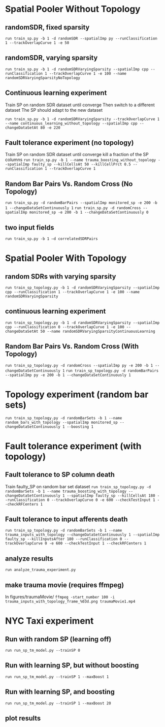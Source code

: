 # Spatial Pooler Without Topology
## randomSDR, fixed sparsity
`run train_sp.py -b 1 -d randomSDR --spatialImp py --runClassification 1 --trackOverlapCurve 1 -e 50`

## randomSDR, varying sparsity
`run train_sp.py -b 1 -d randomSDRVaryingSparsity --spatialImp cpp --runClassification 1 --trackOverlapCurve 1 -e 100 --name randomSDRVaryingSparsityNoTopology`
 
## Continuous learning experiment
Train SP on random SDR dataset until converge
Then switch to a different dataset
The SP should adapt to the new dataset

`run train_sp.py -b 1 -d randomSDRVaryingSparsity --trackOverlapCurve 1 --name continuous_learning_without_topology --spatialImp cpp --changeDataSetAt 80 -e 220` 

## Fault tolerance experiment (no topology)
Train SP on random SDR dataset until converge
kill a fraction of the SP columns
`run train_sp.py -b 1 --name trauma_boosting_without_topology --spatialImp faulty_sp --killCellsAt 50 --killCellPrct 0.5 --runClassification 1 --trackOverlapCurve 1`

## Random Bar Pairs Vs. Random Cross (No Topology)
`run train_sp.py -d randomBarPairs --spatialImp monitored_sp -e 200 -b 1 --changeDataSetContinuously 1`
`run train_sp.py -d randomCross --spatialImp monitored_sp -e 200 -b 1 --changeDataSetContinuously 0`

## two input fields
`run train_sp.py -b 1 –d correlatedSDRPairs`

# Spatial Pooler With Topology

## random SDRs with varying sparsity
`run train_sp_topology.py -b 1 -d randomSDRVaryingSparsity --spatialImp cpp --runClassification 1 --trackOverlapCurve 1 -e 100 --name randomSDRVaryingSparsity`

## continuous learning experiment
`run train_sp_topology.py -b 1 -d randomSDRVaryingSparsity --spatialImp cpp --runClassification 0 --trackOverlapCurve 1 -e 100 --changeDataSetAt 50 --name randomSDRVaryingSparsityContinuousLearning `

## Random Bar Pairs Vs. Random Cross (With Topology)
`run train_sp_topology.py -d randomCross --spatialImp py -e 200 -b 1 --changeDataSetContinuously 1`
`run train_sp_topology.py -d randomBarPairs --spatialImp py -e 200 -b 1 --changeDataSetContinuously 1`

# Topology experiment (random bar sets)
`run train_sp_topology.py -d randomBarSets -b 1 --name random_bars_with_topology --spatialImp monitored_sp --changeDataSetContinuously 1 --boosting 1`

# Fault tolerance experiment (with topology)

## Fault tolerance to SP column death 
Train faulty_SP on random bar set dataset
`run train_sp_topology.py -d randomBarSets -b 1 --name trauma_boosting_with_topology --changeDataSetContinuously 1 --spatialImp faulty_sp --killCellsAt 180 --runClassification 0 --trackOverlapCurve 0 -e 600 --checkTestInput 1 --checkRFCenters 1`

## Fault tolerance to input afferents death
`run train_sp_topology.py -d randomBarSets -b 1 --name trauma_inputs_with_topology --changeDataSetContinuously 1 --spatialImp faulty_sp --killInputsAfter 180 --runClassification 0 --trackOverlapCurve 0 -e 600 --checkTestInput 1 --checkRFCenters 1`

## analyze results
`run analyze_trauma_experiment.py`
## make trauma movie (requires ffmpeg)
 In figures/traumaMovie/
`ffmpeg -start_number 100 -i trauma_inputs_with_topology_frame_%03d.png traumaMovie1.mp4`

# NYC Taxi experiment
## Run with random SP (learning off)
`run run_sp_tm_model.py --trainSP 0`
## Run with learning SP, but without boosting
`run run_sp_tm_model.py --trainSP 1 --maxBoost 1`
## Run with learning SP, and boosting
`run run_sp_tm_model.py --trainSP 1 --maxBoost 20`
## plot results